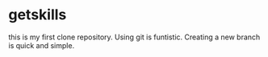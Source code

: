 # getskills
this is my first clone repository.
Using git is funtistic.
Creating a new branch is quick and simple.


